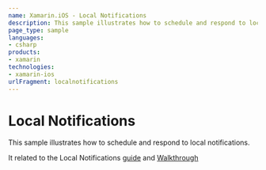 ```yaml
---
name: Xamarin.iOS - Local Notifications
description: This sample illustrates how to schedule and respond to local notifications. It related to the Local Notifications guide and Walkthrough
page_type: sample
languages:
- csharp
products:
- xamarin
technologies:
- xamarin-ios
urlFragment: localnotifications
---
```

# Local Notifications

This sample illustrates how to schedule and respond to
local notifications.

It related to the Local Notifications [guide](http://developer.xamarin.com/guides/cross-platform/application_fundamentals/notifications/ios/local_notifications_in_ios/) and [Walkthrough](http://developer.xamarin.com/guides/cross-platform/application_fundamentals/notifications/ios/local_notifications_in_ios_walkthrough/)

